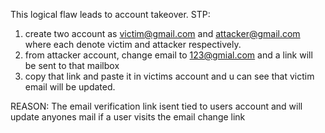 This logical flaw leads to account takeover.
STP:
 1. create two account as victim@gmail.com and attacker@gmail.com where each denote victim and attacker respectively.
 2. from attacker account, change email to 123@gmial.com and a link will be sent to that mailbox
 3. copy that link and paste it in victims account and u can see that victim email will be updated.


REASON: The email verification link isent tied to users account and will update anyones mail if a user visits the email change link

